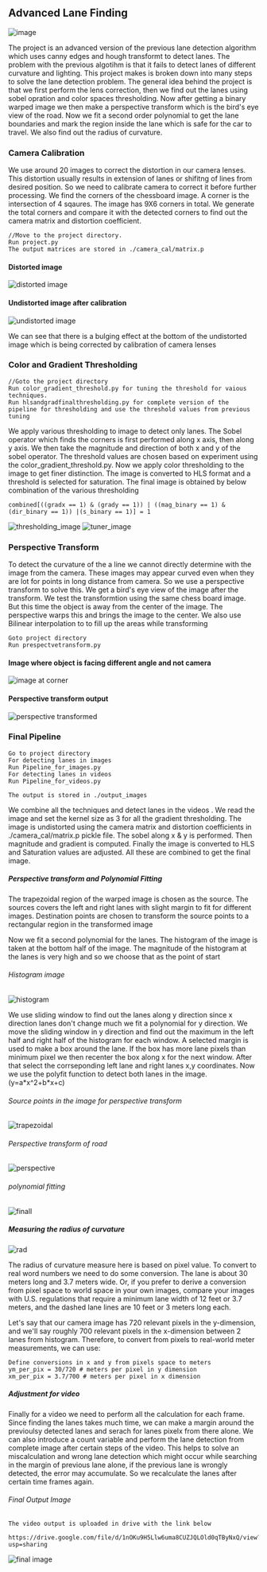 ## Advanced Lane Finding

<img src ='./output_images/straight_lines1.jpg' alt='image'/>

  The project is an advanced version of the previous lane detection algorithm which uses canny edges and hough transformt to detect lanes. The problem with the previous algotihm is that it fails to detect lanes of different curvature and lighting. This project makes is broken down into many steps to solve the lane detection problem. The general idea behind the project is that we first perform the lens correction, then we find out the lanes using sobel opration and color spaces thresholding. Now after getting a binary warped image we then make a perspective transform which is the bird's eye view of the road. Now we fit a second order polynomial to get the lane boundaries and mark the region inside the lane which is safe for the car to travel. We also find out the radius of curvature.
  

 
<h3> Camera Calibration </h3>

<p> We  use around 20 images to correct the distortion in our camera lenses. This distortion usually results in extension of lanes or shifitng of lines from desired position. So we need to calibrate camera to correct it before further processing. 
  We find the corners of the chessboard image. A corner is the intersection of 4 sqaures. The image has 9X6 corners in total. We generate the total corners and compare it with the detected corners to find out the camera matrix and distortion coefficient. </p>

```
//Move to the project directory.
Run project.py
The output matrices are stored in ./camera_cal/matrix.p

```
<h4> Distorted image </h4>

<img src="or3.JPG" alt="distorted image"/>

<h4> Undistorted image after calibration </h4>

<img src="un3.JPG" alt="undistorted image"/>

<p> We can see that there is a bulging effect at the bottom of the undistorted image which is being corrected by calibration of camera lenses </p>

<h3> Color and Gradient Thresholding </h3>

```
//Goto the project directory
Run color_gradient_threshold.py for tuning the threshold for vaious techniques.
Run hlsandgradfinalthresholding.py for complete version of the pipeline for thresholding and use the threshold values from previous tuning

```
<p> We apply various thresholding to image to detect only lanes. The Sobel operator which finds the corners is first performed along x axis, then along y axis. We then take the magnitude and direction of both x and y of the sobel operator. The threshold values are chosen based on experiment using the color_gradient_threshold.py. Now we apply color thresholding to the image to get finer distinction. The image is converted to HLS format and a threshold is selected for saturation. The final image is obtained by below combination of the various thresholding</p>

```
combined[((gradx == 1) & (grady == 1)) | ((mag_binary == 1) & (dir_binary == 1)) |(s_binary == 1)] = 1

```

<img src="./thresh1.JPG" alt="thresholding_image"/>
<img src="./thresh.JPG" alt="tuner_image"/>

<h3> Perspective Transform </h3>

<p> To detect the curvature of the a line we cannot directly determine with the image from the camera. These images may appear curved even when they are lot for points in long distance from camera. So we use a perspective transform to solve this. We get a bird's eye view of the image after the transform. We test the transformtion using the same chess board image. But this time the object is away from the center of the image. The perspective warps this and brings the image to the center. We also use Bilinear interpolation to to fill up the areas while transforming </p>

```
Goto project directory
Run prespectvetransform.py
```
<h4> Image where object is facing different angle and not camera </h4>
<img src="ptun.JPG" alt="image at corner"/>

<h4> Perspective transform output </h4>
<img src="ptfinal.JPG" alt="perspective transformed"/>

<h3> Final Pipeline </h3>

```
Go to project directory
For detecting lanes in images
Run Pipeline_for_images.py
For detecting lanes in videos
Run Pipeline_for_videos.py

The output is stored in ./output_images

```

<p> We combine all the techniques and detect lanes in the videos . We read the image and set the kernel size as 3 for all the gradient thresholding. The image is undistorted using the camera matrix and distortion coefficients in ./camera_cal/matrix.p pickle file. The sobel along x & y is performed. Then magnitude and gradient is computed. Finally the image is converted to HLS and Saturation values are adjusted. All these are combined to get the final image. </p>

<h5> Perspective transform and Polynomial Fitting </h5>

<p> The trapezoidal region of the warped image is chosen as the source. The sources covers the left and right lanes with slight margin to fit for different images. Destination points are chosen to transform the source points to a rectangular region in the transformed image</p>

<p>Now we fit a second polynomial for the lanes. The histogram of the image is taken at the bottom half of the image. The magnitude of the histogram at the lanes is very high and so we choose that as the point of start </p>

<h6> Histogram image </h6>

<img src="hist.JPG" alt="histogram"/>

<p> We use sliding window to find out the lanes along y direction since x direction lanes don't change much we fit a polynomial for y direction. We move the sliding window in y direction and find out the maximum in the left half and right half of the histogram for each window. A selected margin is used to make a box around the lane. If the box has more lane pixels than minimum pixel we then recenter the box along x for the next window. After that select the corrseponding left lane and right lanes x,y coordinates. Now we use the polyfit function to detect both lanes in the image.(y=a*x^2+b*x+c) </p>

<h6> Source points in the image for perspective transform </h6>

<img src="trapezoidal.JPG" alt="trapezoidal"/>

<h6> Perspective transform of road </h6>

<img src="perspective.JPG" alt="perspective"/>

<h6> polynomial fitting </h6>

<img src="finall.JPG" alt="finall"/>


<h5> Measuring the radius of curvature </h5>

<img src=" " alt="rad"/>

The radius of curvature measure here is based on pixel value. To convert to real word numbers we need to do some conversion. The lane is about 30 meters long and 3.7 meters wide. Or, if you prefer to derive a conversion from pixel space to world space in your own images, compare your images with U.S. regulations that require a minimum lane width of 12 feet or 3.7 meters, and the dashed lane lines are 10 feet or 3 meters long each.

Let's say that our camera image has 720 relevant pixels in the y-dimension, and we'll say roughly 700 relevant pixels in the x-dimension between 2 lanes from histogram. Therefore, to convert from pixels to real-world meter measurements, we can use:

```
Define conversions in x and y from pixels space to meters
ym_per_pix = 30/720 # meters per pixel in y dimension
xm_per_pix = 3.7/700 # meters per pixel in x dimension

```


<h5> Adjustment for video </h5> 

<p> Finally for a video we need to perform all the calculation for each frame. Since finding the lanes takes much time, we can make a margin around the previoulsy detected lanes and serach for lanes pixelx from there alone. We can also introduce a count variable and perform the lane detection from complete image after certain steps of the video. This helps to solve an miscalculation and wrong lane detection which might occur while searching in the margin of previous lane alone, if the previous lane is wrongly detected, the error may accumulate. So we recalculate the lanes after certain time frames again. </p>

<h6> Final Output Image </h6>

```
The video output is uploaded in drive with the link below

https://drive.google.com/file/d/1nOKu9H5Llw6uma8CUZJQLOld0qTByNxQ/view?usp=sharing

```

<img src=" " alt="final image"/>


